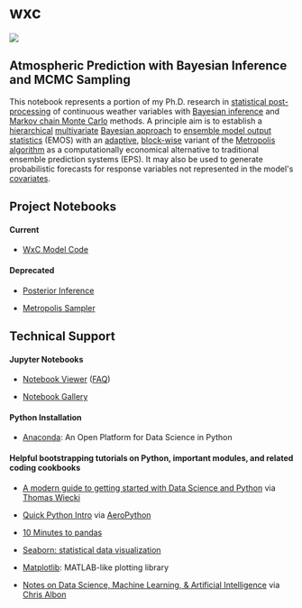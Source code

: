# wxc

<a href="https://nbviewer.jupyter.org/github/rdtwendt/wxc/blob/master/notebooks/NPSMDL_WxC.ipynb"><img src="https://dl.dropboxusercontent.com/u/88590382/html_pics/wxc_splash.jpg" style="width:600x"></a>

## Atmospheric Prediction with Bayesian Inference and MCMC Sampling

This notebook represents a portion of my Ph.D. research in [statistical post-processing](https://www.weather.gov/mdl/statpp_home) of continuous weather variables with [Bayesian inference](https://en.wikipedia.org/wiki/Bayesian_inference) and [Markov chain Monte Carlo](https://en.wikipedia.org/wiki/Markov_chain_Monte_Carlo) methods. A principle aim is to establish a [hierarchical](https://en.wikipedia.org/wiki/Bayesian_hierarchical_modeling) [multivariate](https://en.wikipedia.org/wiki/Bayesian_multivariate_linear_regression) [Bayesian approach](https://www.nr.no/~thordis/files/Richter2012.pdf) to [ensemble model output statistics](http://journals.ametsoc.org/doi/pdf/10.1175/MWR2904.1) (EMOS) with an [adaptive](http://probability.ca/jeff/ftpdir/adaptex.pdf), [block-wise](https://theclevermachine.wordpress.com/2012/11/04/mcmc-multivariate-distributions-block-wise-component-wise-updates/) variant of the [Metropolis algorithm](https://en.wikipedia.org/wiki/Metropolis%E2%80%93Hastings_algorithm) as a computationally economical alternative to traditional ensemble prediction systems (EPS). It may also be used to generate probabilistic forecasts for response variables not represented in the model's [covariates](https://en.wikipedia.org/wiki/Covariate).

## Project Notebooks

#### Current

  - [WxC Model Code](https://nbviewer.jupyter.org/github/rdtwendt/wxc/blob/master/notebooks/NPSMDL_WxC.ipynb)

#### Deprecated

  - [Posterior Inference](https://nbviewer.jupyter.org/github/rdtwendt/wxc/blob/master/notebooks/wxc_theta_post.ipynb)

  - [Metropolis Sampler](https://nbviewer.jupyter.org/github/rdtwendt/wxc/blob/master/notebooks/mcmc_arcn_chain_0.ipynb)
  
## Technical Support

#### Jupyter Notebooks

- [Notebook Viewer](https://nbviewer.jupyter.org/) ([FAQ](https://nbviewer.jupyter.org/faq))

- [Notebook Gallery](https://github.com/jupyter/jupyter/wiki/A-gallery-of-interesting-Jupyter-Notebooks)

#### Python Installation

- [Anaconda](https://www.continuum.io/downloads): An Open Platform for Data Science in Python

#### Helpful bootstrapping tutorials on Python, important modules, and related coding cookbooks

- [A modern guide to getting started with Data Science and Python](http://twiecki.github.io/blog/2014/11/18/python-for-data-science/) via [Thomas Wiecki](https://twitter.com/TWiecki)

- [Quick Python Intro](http://nbviewer.jupyter.org/github/barbagroup/AeroPython/blob/master/lessons/00_Lesson00_QuickPythonIntro.ipynb) via [AeroPython](https://github.com/barbagroup/AeroPython)

- [10 Minutes to pandas](https://pandas.pydata.org/pandas-docs/stable/10min.html)

- [Seaborn: statistical data visualization](https://seaborn.pydata.org/index.html)

- [Matplotlib](https://matplotlib.org/): MATLAB-like plotting library

- [Notes on Data Science, Machine Learning, & Artificial Intelligence](https://chrisalbon.com/#Python) via [Chris Albon](https://twitter.com/chrisalbon?ref_src=twsrc%5Egoogle%7Ctwcamp%5Eserp%7Ctwgr%5Eauthor)
